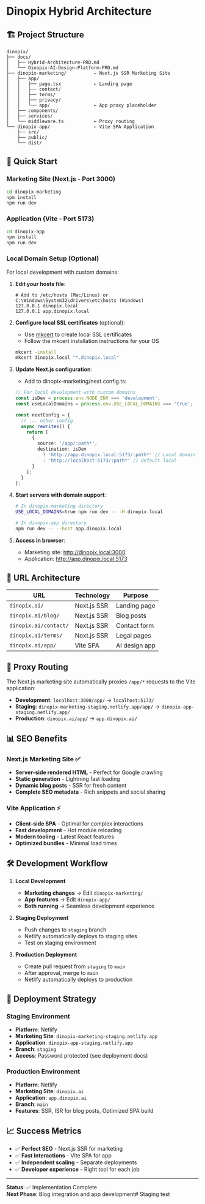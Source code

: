 # Dinopix Hybrid Architecture

## 🏗️ Project Structure

```
dinopix/
├── docs/
│   ├── Hybrid-Architecture-PRD.md
│   └── Dinopix-AI-Design-Platform-PRD.md
├── dinopix-marketing/          ← Next.js SSR Marketing Site
│   ├── app/
│   │   ├── page.tsx            ← Landing page
│   │   ├── contact/
│   │   ├── terms/
│   │   ├── privacy/
│   │   └── app/                ← App proxy placeholder
│   ├── components/
│   ├── services/
│   └── middleware.ts           ← Proxy routing
└── dinopix-app/                ← Vite SPA Application
    ├── src/
    ├── public/
    └── dist/
```

## 🚀 Quick Start

### Marketing Site (Next.js - Port 3000)
```bash
cd dinopix-marketing
npm install
npm run dev
```

### Application (Vite - Port 5173)  
```bash
cd dinopix-app
npm install
npm run dev
```

### Local Domain Setup (Optional)
For local development with custom domains:

1. **Edit your hosts file**:
   ```
   # Add to /etc/hosts (Mac/Linux) or C:\Windows\System32\drivers\etc\hosts (Windows)
   127.0.0.1 dinopix.local
   127.0.0.1 app.dinopix.local
   ```

2. **Configure local SSL certificates** (optional):
   - Use [mkcert](https://github.com/FiloSottile/mkcert) to create local SSL certificates
   - Follow the mkcert installation instructions for your OS
   ```bash
   mkcert -install
   mkcert dinopix.local "*.dinopix.local"
   ```

3. **Update Next.js configuration**:
   - Add to dinopix-marketing/next.config.ts:
   ```typescript
   // For local development with custom domains
   const isDev = process.env.NODE_ENV === 'development';
   const useLocalDomains = process.env.USE_LOCAL_DOMAINS === 'true';
   
   const nextConfig = {
     // ... other config
     async rewrites() {
       return [
         {
           source: '/app/:path*',
           destination: isDev 
             ? 'http://app.dinopix.local:5173/:path*' // Local domain
             : 'http://localhost:5173/:path*' // Default local
         }
       ];
     }
   };
   ```

4. **Start servers with domain support**:
   ```bash
   # In dinopix-marketing directory
   USE_LOCAL_DOMAINS=true npm run dev -- -H dinopix.local
   
   # In dinopix-app directory
   npm run dev -- --host app.dinopix.local
   ```

5. **Access in browser**:
   - Marketing site: http://dinopix.local:3000
   - Application: http://app.dinopix.local:5173

## 📍 URL Architecture

| **URL** | **Technology** | **Purpose** |
|---------|----------------|-------------|
| `dinopix.ai/` | Next.js SSR | Landing page |
| `dinopix.ai/blog/` | Next.js SSR | Blog posts |
| `dinopix.ai/contact/` | Next.js SSR | Contact form |
| `dinopix.ai/terms/` | Next.js SSR | Legal pages |
| `dinopix.ai/app/` | Vite SPA | AI design app |

## 🔄 Proxy Routing

The Next.js marketing site automatically proxies `/app/*` requests to the Vite application:

- **Development**: `localhost:3000/app/` → `localhost:5173/`
- **Staging**: `dinopix-marketing-staging.netlify.app/app/` → `dinopix-app-staging.netlify.app/`
- **Production**: `dinopix.ai/app/` → `app.dinopix.ai/`

## 📊 SEO Benefits

### Next.js Marketing Site ✅
- **Server-side rendered HTML** - Perfect for Google crawling
- **Static generation** - Lightning fast loading
- **Dynamic blog posts** - SSR for fresh content
- **Complete SEO metadata** - Rich snippets and social sharing

### Vite Application ⚡
- **Client-side SPA** - Optimal for complex interactions  
- **Fast development** - Hot module reloading
- **Modern tooling** - Latest React features
- **Optimized bundles** - Minimal load times

## 🛠️ Development Workflow

1. **Local Development**
   - **Marketing changes** → Edit `dinopix-marketing/`
   - **App features** → Edit `dinopix-app/`
   - **Both running** → Seamless development experience

2. **Staging Deployment**
   - Push changes to `staging` branch
   - Netlify automatically deploys to staging sites
   - Test on staging environment

3. **Production Deployment**
   - Create pull request from `staging` to `main`
   - After approval, merge to `main`
   - Netlify automatically deploys to production

## 🚀 Deployment Strategy

### Staging Environment
- **Platform**: Netlify
- **Marketing Site**: `dinopix-marketing-staging.netlify.app`
- **Application**: `dinopix-app-staging.netlify.app`
- **Branch**: `staging`
- **Access**: Password protected (see deployment docs)

### Production Environment
- **Platform**: Netlify
- **Marketing Site**: `dinopix.ai`
- **Application**: `app.dinopix.ai`
- **Branch**: `main`
- **Features**: SSR, ISR for blog posts, Optimized SPA build

## 📈 Success Metrics

- ✅ **Perfect SEO** - Next.js SSR for marketing
- ✅ **Fast interactions** - Vite SPA for app
- ✅ **Independent scaling** - Separate deployments
- ✅ **Developer experience** - Right tool for each job

---

**Status**: ✅ Implementation Complete  
**Next Phase**: Blog integration and app development# Staging test
